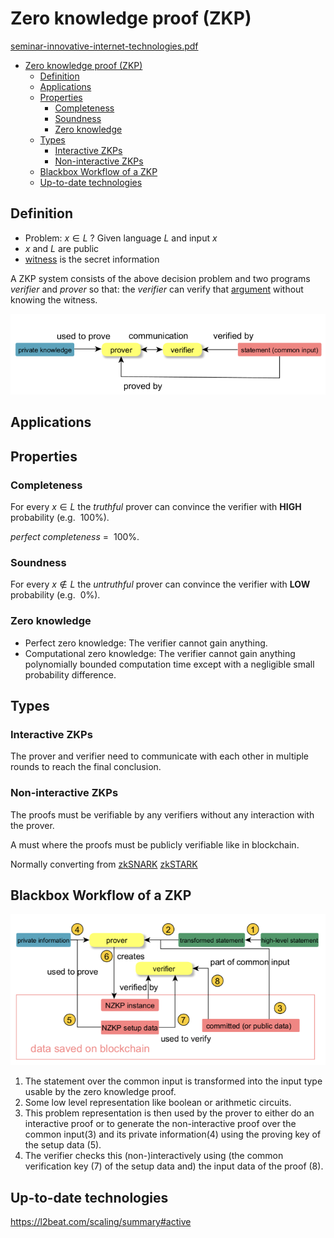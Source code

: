 # Zero knowledge proof (ZKP)

[seminar-innovative-internet-technologies.pdf](../articles/seminar-innovative-internet-technologies/NET-2022-07-1_08.pdf)

<!-- TOC -->
* [Zero knowledge proof (ZKP)](#zero-knowledge-proof-zkp)
  * [Definition](#definition)
  * [Applications](#applications)
  * [Properties](#properties)
    * [Completeness](#completeness)
    * [Soundness](#soundness)
    * [Zero knowledge](#zero-knowledge)
  * [Types](#types)
    * [Interactive ZKPs](#interactive-zkps)
    * [Non-interactive ZKPs](#non-interactive-zkps)
  * [Blackbox Workflow of a ZKP](#blackbox-workflow-of-a-zkp)
  * [Up-to-date technologies](#up-to-date-technologies)
<!-- TOC -->

## Definition

- Problem: $x \in L$ ? Given language $L$ and input $x$
- $x$ and $L$ are public
- [witness](witness.md) is the secret information

A ZKP system consists of the above decision problem and two programs *verifier* and *prover* so that: the *verifier* can
verify that [argument](arguments.md) without knowing the witness.

![zkp.png](zkp.png)

## Applications

## Properties

### Completeness

For every $x \in L$ the *truthful* prover can convince the verifier with **HIGH** probability (e.g. $~100\%$).

*perfect completeness* = $~100\%$.

### Soundness

For every $x \notin L$ the *untruthful* prover can convince the verifier with **LOW** probability (e.g. $~0\%$).

### Zero knowledge

- Perfect zero knowledge: The verifier cannot gain anything.
- Computational zero knowledge: The verifier cannot gain anything polynomially bounded computation time except with a
  negligible small probability difference.

## Types

### Interactive ZKPs

The prover and verifier need to communicate with each other in multiple rounds to reach the final conclusion.

### Non-interactive ZKPs

The proofs must be verifiable by any verifiers without any interaction with the prover.

A must where the proofs must be publicly verifiable like in blockchain.

Normally converting from
[zkSNARK](zkSNARK.md)
[zkSTARK](zkSTARK.md)

## Blackbox Workflow of a ZKP

![non_interactive_zkp.png](non_interactive_zkp.png)

1. The statement over the common input is transformed into the input type usable by the zero knowledge proof.
2. Some low level representation like boolean or arithmetic circuits.
3. This problem representation is then used by the prover to either do an interactive proof or to generate the
   non-interactive proof over the common input(3) and its private information(4) using the proving key of the setup
   data (5).
4. The verifier checks this (non-)interactively using (the common verification key (7) of the setup data and) the input
   data of the proof (8).

## Up-to-date technologies

https://l2beat.com/scaling/summary#active
